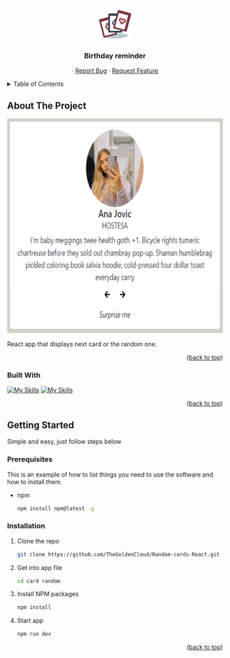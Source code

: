 <a name="readme-top"></a>

<br />
<div align="center">
  <a href="https://github.com/TheGoldenCloud/Random-cards-React">
    <img src="./card random/public/cards-svgrepo-com.svg" alt="Logo" width="80" height="80">
  </a>

<h3 align="center">Birthday reminder</h3>

  <p align="center">
    ·
    <a href="https://github.com/TheGoldenCloud/Random-cards-React/issues">Report Bug</a>
    ·
    <a href="https://github.com/TheGoldenCloud/Random-cards-React/issues">Request Feature</a>
  </p>
</div>



<!-- TABLE OF CONTENTS -->
<details>
  <summary>Table of Contents</summary>
  <ol>
    <li>
      <a href="#about-the-project">About The Project</a>
      <ul>
        <li><a href="#built-with">Built With</a></li>
      </ul>
    </li>
    <li>
      <a href="#getting-started">Getting Started</a>
      <ul>
        <li><a href="#prerequisites">Prerequisites</a></li>
        <li><a href="#installation">Installation</a></li>
      </ul>
    </li>
  </ol>
</details>



<!-- ABOUT THE PROJECT -->
## About The Project

<!-- [![Product Name Screen Shot][product-screenshot]](https://example.com) -->

<!-- <img src="/public/app.png" alt="appImg" width="300" height="500"> -->
<img src="./card random/public/app.png" alt="appImg" width="600" height="500">

React app that displays next card or the random one.

<p align="right">(<a href="#readme-top">back to top</a>)</p>



### Built With

[![My Skills](https://skillicons.dev/icons?i=react)](https://skillicons.dev)
[![My Skills](https://skillicons.dev/icons?i=bootstrap)](https://skillicons.dev)

<p align="right">(<a href="#readme-top">back to top</a>)</p>

## Getting Started

Simple and easy, just follow steps below

### Prerequisites

This is an example of how to list things you need to use the software and how to install them.
* npm
  ```sh
  npm install npm@latest -g
  ```

### Installation

1. Clone the repo
   ```sh
   git clone https://github.com/TheGoldenCloud/Random-cards-React.git
   ```
2. Get into app file
   ```sh
   cd card random
   ```
3. Install NPM packages
   ```sh
   npm install
   ```
4. Start app
   ```sh
   npm run dev
   ```

<p align="right">(<a href="#readme-top">back to top</a>)</p>
